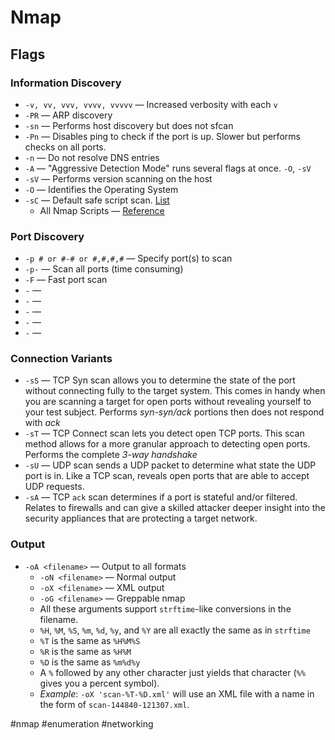 # Nmap


## Flags

### Information Discovery
- `-v, vv, vvv, vvvv, vvvvv` &mdash; Increased verbosity with each `v`
- `-PR` &mdash; ARP discovery 
- `-sn` &mdash; Performs host discovery but does not sfcan
- `-Pn` &mdash; Disables ping to check if the port is up. Slower but performs checks on all ports. 
- `-n` &mdash; Do not resolve DNS entries 
- `-A` &mdash; "Aggressive Detection Mode" runs several flags at once. `-O`, `-sV`
- `-sV` &mdash; Performs version scanning on the host 
- `-O` &mdash; Identifies the Operating System 
- `-sC` &mdash; Default safe script scan. [List](https://nmap.org/nsedoc/categories/default.html) 
	- All Nmap Scripts &mdash; [Reference](https://nmap.org/nsedoc/)


### Port Discovery
- `-p # or #-# or #,#,#,#` &mdash; Specify port(s) to scan
- `-p-` &mdash; Scan all ports (time consuming)
- `-F` &mdash; Fast port scan 
- `-` &mdash; 
- `-` &mdash; 
- `-` &mdash; 
- `-` &mdash; 
- `-` &mdash; 

### Connection Variants
- `-sS` &mdash; TCP Syn scan allows you to determine the state of the port without connecting fully to the target system. This comes in handy when you are scanning a target for open ports without revealing yourself to your test subject. Performs *syn-syn/ack* portions then does not respond with *ack*
- `-sT` &mdash; TCP Connect scan lets you detect open TCP ports. This scan method allows for a more granular approach to detecting open ports. Performs the complete *3-way handshake*
- `-sU` &mdash; UDP scan sends a UDP packet to determine what state the UDP port is in. Like a TCP scan, reveals open ports that are able to accept UDP requests.
- `-sA` &mdash; TCP `ack` scan determines if a port is stateful and/or filtered. Relates to firewalls and can give a skilled attacker deeper insight into the security appliances that are protecting a target network.


### Output
- `-oA <filename>` &mdash; Output to all formats
	- `-oN <filename>` &mdash; Normal output
	- `-oX <filename>` &mdash; XML output 
	- `-oG <filename>` &mdash; Greppable nmap
	- All these arguments support `strftime`-like conversions in the filename. 
	- `%H`, `%M`, `%S`, `%m`, `%d`, `%y`, and `%Y` are all exactly the same as in `strftime` 
	- `%T` is the same as `%H%M%S`
	- `%R` is the same as `%H%M`
	- `%D` is the same as `%m%d%y`
	- A `%` followed by any other character just yields that character (`%%` gives you a percent symbol).
	- *Example*: `-oX 'scan-%T-%D.xml'` will use an XML file with a name in the form of `scan-144840-121307.xml`.


#nmap #enumeration #networking 